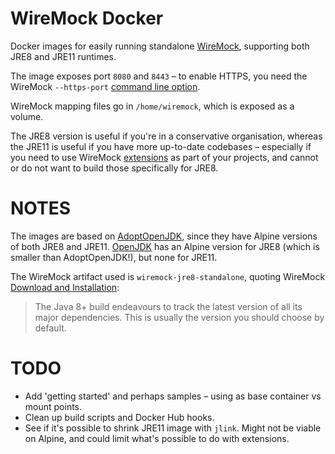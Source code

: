 WireMock Docker
===============

Docker images for easily running standalone [WireMock](http://wiremock.org/), supporting both JRE8 and JRE11 runtimes.

The image exposes port `8080` and `8443` – to enable HTTPS, you need the WireMock `--https-port`
[command line option](http://wiremock.org/docs/running-standalone/).

WireMock mapping files go in `/home/wiremock`, which is exposed as a volume.

The JRE8 version is useful if you're in a conservative organisation, whereas the JRE11 is useful if you have more
up-to-date codebases – especially if you need to use WireMock [extensions](http://wiremock.org/docs/extending-wiremock/)
as part of your projects, and cannot or do not want to build those specifically for JRE8.

NOTES
=====
The images are based on [AdoptOpenJDK](https://hub.docker.com/_/adoptopenjdk), since they have Alpine versions of both
JRE8 and JRE11. [OpenJDK](https://hub.docker.com/_/openjdk) has an Alpine version for JRE8 (which is smaller than
AdoptOpenJDK!), but none for JRE11.

The WireMock artifact used is `wiremock-jre8-standalone`, quoting WireMock
[Download and Installation](http://wiremock.org/docs/download-and-installation/):
> The Java 8+ build endeavours to track the latest version of all its major dependencies. This is usually the version
> you should choose by default.

TODO
====
* Add 'getting started' and perhaps samples – using as base container vs mount points.
* Clean up build scripts and Docker Hub hooks.
* See if it's possible to shrink JRE11 image with `jlink`. Might not be viable on Alpine, and could limit what's
    possible to do with extensions.
